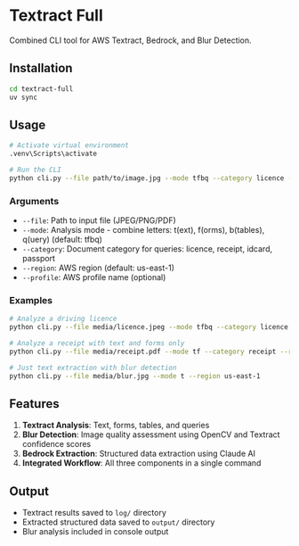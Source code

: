 # Textract Full

Combined CLI tool for AWS Textract, Bedrock, and Blur Detection.

## Installation

```bash
cd textract-full
uv sync
```

## Usage

```bash
# Activate virtual environment
.venv\Scripts\activate

# Run the CLI
python cli.py --file path/to/image.jpg --mode tfbq --category licence --region us-east-1 --profile your-profile
```

### Arguments

- `--file`: Path to input file (JPEG/PNG/PDF)
- `--mode`: Analysis mode - combine letters: t(ext), f(orms), b(tables), q(uery) (default: tfbq)
- `--category`: Document category for queries: licence, receipt, idcard, passport
- `--region`: AWS region (default: us-east-1)
- `--profile`: AWS profile name (optional)

### Examples

```bash
# Analyze a driving licence
python cli.py --file media/licence.jpeg --mode tfbq --category licence --region us-east-1 --profile greataihackathon-personal

# Analyze a receipt with text and forms only
python cli.py --file media/receipt.pdf --mode tf --category receipt --region us-east-1

# Just text extraction with blur detection
python cli.py --file media/blur.jpg --mode t --region us-east-1
```

## Features

1. **Textract Analysis**: Text, forms, tables, and queries
2. **Blur Detection**: Image quality assessment using OpenCV and Textract confidence scores
3. **Bedrock Extraction**: Structured data extraction using Claude AI
4. **Integrated Workflow**: All three components in a single command

## Output

- Textract results saved to `log/` directory
- Extracted structured data saved to `output/` directory
- Blur analysis included in console output